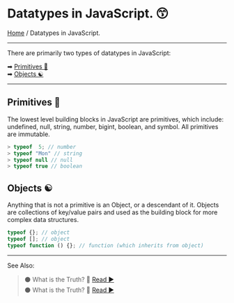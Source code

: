 # Datatypes in JavaScript. 😙

[Home](..\README.md) / Datatypes in JavaScript.

---

There are primarily two types of datatypes in JavaScript:

➡ [Primitives 💫](#primitives-💫)  
➡ [Objects ☯](#objects-☯)

---

## Primitives 💫

The lowest level building blocks in JavaScript are primitives, which include: undefined, null, string, number, bigint, boolean, and symbol. All primitives are immutable.

```js
> typeof  5; // number
> typeof "Mon" // string
> typeof null // null
> typeof true // boolean
```

## Objects ☯

Anything that is not a primitive is an Object, or a descendant of it. Objects are collections of key/value pairs and used as the building block for more complex data structures.

```js
typeof {}; // object
typeof []; // object
typeof function () {}; // function (which inherits from object)
```

---

See Also:

> ⚫ What is the Truth? 🤥 [ Read ▶ ](https://google.com)  
> ⚫ What is the Truth? 🤥 [ Read ▶ ](/what-is-the-truth.md)
